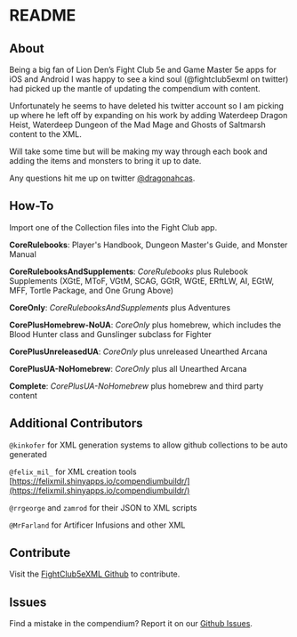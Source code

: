 # README


## About

Being a big fan of Lion Den’s Fight Club 5e and Game Master 5e apps for iOS and Android I was happy to see a kind soul (@fightclub5exml on twitter) had picked up the mantle of updating the compendium with content.

Unfortunately he seems to have deleted his twitter account so I am picking up where he left off by expanding on his work by adding Waterdeep Dragon Heist, Waterdeep Dungeon of the Mad Mage and Ghosts of Saltmarsh content to the XML.

Will take some time but will be making my way through each book and adding the items and monsters to bring it up to date.

Any questions hit me up on twitter [@dragonahcas](http://twitter.com/dragonahcas).


## How-To

Import one of the Collection files into the Fight Club app.

**CoreRulebooks**: Player's Handbook, Dungeon Master's Guide, and Monster Manual

**CoreRulebooksAndSupplements**: _CoreRulebooks_ plus Rulebook Supplements (XGtE, MToF, VGtM, SCAG, GGtR, WGtE, ERftLW, AI, EGtW, MFF, Tortle Package, and One Grung Above)

**CoreOnly**: _CoreRulebooksAndSupplements_ plus Adventures

**CorePlusHomebrew-NoUA**: _CoreOnly_ plus homebrew, which includes the Blood Hunter class and Gunslinger subclass for Fighter

**CorePlusUnreleasedUA**: _CoreOnly_ plus unreleased Unearthed Arcana

**CorePlusUA-NoHomebrew**: _CoreOnly_ plus all Unearthed Arcana

**Complete**: _CorePlusUA-NoHomebrew_ plus homebrew and third party content


## Additional Contributors

`@kinkofer` for XML generation systems to allow github collections to be auto generated

`@felix_mil_` for XML creation tools [https://felixmil.shinyapps.io/compendiumbuildr/](https://felixmil.shinyapps.io/compendiumbuildr/)

`@rrgeorge` and `zamrod` for their JSON to XML scripts

`@MrFarland` for Artificer Infusions and other XML

## Contribute

Visit the [FightClub5eXML Github](https://github.com/kinkofer/FightClub5eXML) to contribute.

## Issues

Find a mistake in the compendium? Report it on our [Github Issues](https://github.com/kinkofer/FightClub5eXML/issues).
